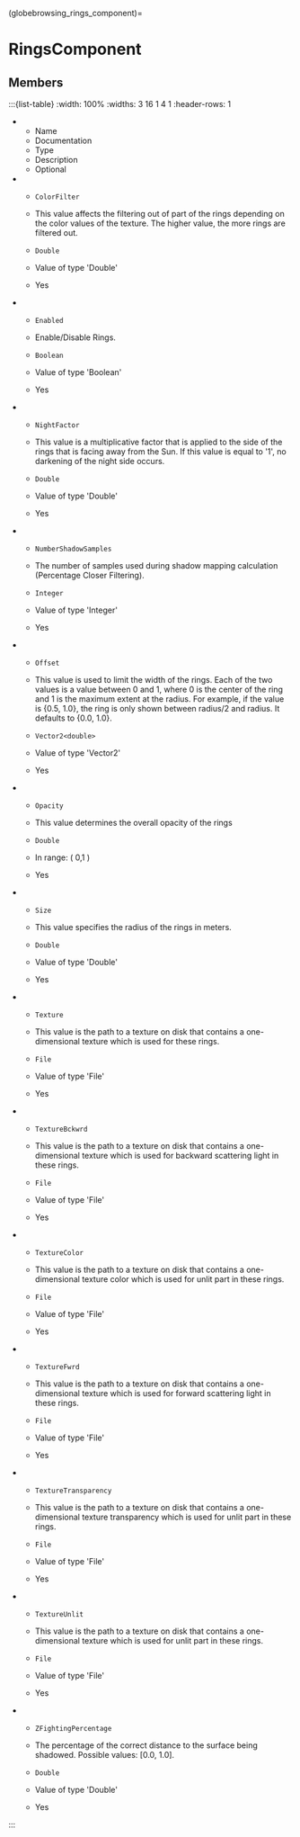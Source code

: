 



(globebrowsing_rings_component)=
# RingsComponent




## Members


:::{list-table}
:width: 100%
:widths: 3 16 1 4 1
:header-rows: 1
*   - Name
    - Documentation
    - Type
    - Description
    - Optional

*   - `ColorFilter`
    - This value affects the filtering out of part of the rings depending on the color values of the texture. The higher value, the more rings are filtered out.
    - `Double`
    
    - Value of type 'Double' 
    
    - Yes
    
*   - `Enabled`
    - Enable/Disable Rings.
    - `Boolean`
    
    - Value of type 'Boolean' 
    
    - Yes
    
*   - `NightFactor`
    - This value is a multiplicative factor that is applied to the side of the rings that is facing away from the Sun. If this value is equal to '1', no darkening of the night side occurs.
    - `Double`
    
    - Value of type 'Double' 
    
    - Yes
    
*   - `NumberShadowSamples`
    - The number of samples used during shadow mapping calculation (Percentage Closer Filtering).
    - `Integer`
    
    - Value of type 'Integer' 
    
    - Yes
    
*   - `Offset`
    - This value is used to limit the width of the rings. Each of the two values is a value between 0 and 1, where 0 is the center of the ring and 1 is the maximum extent at the radius. For example, if the value is {0.5, 1.0}, the ring is only shown between radius/2 and radius. It defaults to {0.0, 1.0}.
    - `Vector2<double>`
    
    - Value of type 'Vector2<double>' 
    
    - Yes
    
*   - `Opacity`
    - This value determines the overall opacity of the rings
    - `Double`
    
    - In range: ( 0,1 ) 
    
    - Yes
    
*   - `Size`
    - This value specifies the radius of the rings in meters.
    - `Double`
    
    - Value of type 'Double' 
    
    - Yes
    
*   - `Texture`
    - This value is the path to a texture on disk that contains a one-dimensional texture which is used for these rings.
    - `File`
    
    - Value of type 'File' 
    
    - Yes
    
*   - `TextureBckwrd`
    - This value is the path to a texture on disk that contains a one-dimensional texture which is used for backward scattering light in these rings.
    - `File`
    
    - Value of type 'File' 
    
    - Yes
    
*   - `TextureColor`
    - This value is the path to a texture on disk that contains a one-dimensional texture color which is used for unlit part in these rings.
    - `File`
    
    - Value of type 'File' 
    
    - Yes
    
*   - `TextureFwrd`
    - This value is the path to a texture on disk that contains a one-dimensional texture which is used for forward scattering light in these rings.
    - `File`
    
    - Value of type 'File' 
    
    - Yes
    
*   - `TextureTransparency`
    - This value is the path to a texture on disk that contains a one-dimensional texture transparency which is used for unlit part in these rings.
    - `File`
    
    - Value of type 'File' 
    
    - Yes
    
*   - `TextureUnlit`
    - This value is the path to a texture on disk that contains a one-dimensional texture which is used for unlit part in these rings.
    - `File`
    
    - Value of type 'File' 
    
    - Yes
    
*   - `ZFightingPercentage`
    - The percentage of the correct distance to the surface being shadowed. Possible values: [0.0, 1.0].
    - `Double`
    
    - Value of type 'Double' 
    
    - Yes
    
:::


































